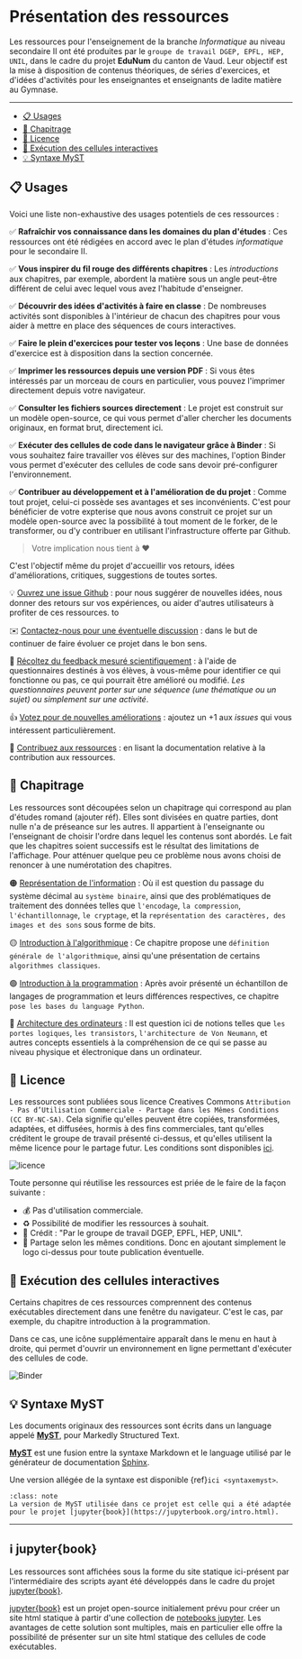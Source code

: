 # Présentation des ressources

Les ressources pour l'enseignement de la branche *Informatique* au niveau secondaire II ont été produites par le `groupe de travail DGEP, EPFL, HEP, UNIL`, dans le cadre du projet **EduNum** du canton de Vaud. Leur objectif est la mise à disposition de contenus théoriques, de séries d'exercices, et d'idées d'activités pour les enseignantes et enseignants de ladite matière au Gymnase. 

---

- [:clipboard: Usages](#clipboard-usages)
- [:bookmark_tabs: Chapitrage](#bookmark_tabs-chapitrage)
- [:pencil: Licence](#pencil-licence)
- [:rocket: Exécution des cellules interactives](#rocket-exécution-des-cellules-interactives)
- [:bulb: Syntaxe MyST](#bulb-syntaxe-myst)

## :clipboard: Usages 

Voici une liste non-exhaustive des usages potentiels de ces ressources : 

:white_check_mark: **Rafraîchir vos connaissance dans les domaines du plan d'études**
: Ces ressources ont été rédigées en accord avec le plan d'études *informatique* pour le secondaire II. 

:white_check_mark: **Vous inspirer du fil rouge des différents chapitres**
: Les *introductions* aux chapitres, par exemple, abordent la matière sous un angle peut-être différent de celui avec lequel vous avez l'habitude d'enseigner. 

:white_check_mark: **Découvrir des idées d'activités à faire en classe**
: De nombreuses activités sont disponibles à l'intérieur de chacun des chapitres pour vous aider à mettre en place des séquences de cours interactives. 

:white_check_mark: **Faire le plein d'exercices pour tester vos leçons**
: Une base de données d'exercice est à disposition dans la section concernée. 

:white_check_mark: **Imprimer les ressources depuis une version PDF**
: Si vous êtes intéressés par un morceau de cours en particulier, vous pouvez l'imprimer directement depuis votre navigateur. 

:white_check_mark: **Consulter les fichiers sources directement**
: Le projet est construit sur un modèle open-source, ce qui vous permet d'aller chercher les documents originaux, en format brut, directement ici. 

:white_check_mark: **Exécuter des cellules de code dans le navigateur grâce à Binder**
: Si vous souhaitez faire travailler vos élèves sur des machines, l'option Binder vous permet d'exécuter des cellules de code sans devoir pré-configurer l'environnement. 

:white_check_mark: **Contribuer au développement et à l'amélioration de du projet**
: Comme tout projet, celui-ci possède ses avantages et ses inconvénients. C'est pour bénéficier de votre expterise que nous avons construit ce projet sur un modèle open-source avec la possibilité à tout moment de le forker, de le transformer, ou d'y contribuer en utilisant l'infrastructure offerte par Github. 


> Votre implication nous tient à :heart: 

C'est l'objectif même du projet d'accueillir vos retours, idées d'améliorations, critiques, suggestions de toutes sortes. 

💡 [Ouvrez une issue Github](https://github.com/edunum-sec2/ressources/issues)
: pour nous suggérer de nouvelles idées, nous donner des retours sur vos expériences, ou aider d'autres utilisateurs à profiter de ces ressources. to 

✉️ [Contactez-nous pour une éventuelle discussion](https://www.epfl.ch/education/educational-initiatives/center-learn/)
: dans le but de continuer de faire évoluer ce projet dans le bon sens. 

🧪 [Récoltez du feedback mesuré scientifiquement](https://www.epfl.ch/education/educational-initiatives/center-learn/)
: à l'aide de questionnaires destinés à vos élèves, à vous-même pour identifier ce qui fonctionne ou pas, ce qui pourrait être amélioré ou modifié. *Les questionnaires peuvent porter sur une séquence (une thématique ou un sujet) ou simplement sur une activité*. 

👍 [Votez pour de nouvelles améliorations](https://github.com/edunum-sec2/ressources)
: ajoutez un +1 aux *issues* qui vous intéressent particulièrement. 

🙌 [Contribuez aux ressources](../demostests/edito/presentation-ressources.md)
: en lisant la documentation relative à la contribution aux ressources. 

## :bookmark_tabs: Chapitrage

Les ressources sont découpées selon un chapitrage qui correspond au plan d'études romand (ajouter réf). Elles sont divisées en quatre parties, dont nulle n'a de préseance sur les autres. Il appartient à l'enseignante ou l'enseignant de choisir l'ordre dans lequel les contenus sont abordés. Le fait que les chapitres soient successifs est le résultat des limitations de l'affichage. Pour atténuer quelque peu ce problème nous avons choisi de renoncer à une numérotation des chapitres. 

🟠 [Représentation de l'information](theme/representation-information/eleve.md)
: Où il est question du passage du système décimal au `système binaire`, ainsi que des problématiques de traitement des données telles que `l'encodage`, `la compression`, `l'échantillonnage`, `le cryptage`, et la `représentation des caractères, des images et des sons` sous forme de bits. 

🟡 [Introduction à l'algorithmique](content/theme/introduction-algorithmique)
: Ce chapitre propose une `définition générale de l'algorithmique`, ainsi qu'une présentation de certains `algorithmes classiques`. 

🟢 [Introduction à la programmation](content/theme/introduction-programmation)
: Après avoir présenté un échantillon de langages de programmation et leurs différences respectives, ce chapitre `pose les bases du language Python`. 

🔵 [Architecture des ordinateurs](content/theme/architecture-ordinateurs)
: Il est question ici de notions telles que `les portes logiques`, `les transistors`, `l'architecture de Von Neumann`, et autres concepts essentiels à la compréhension de ce qui se passe au niveau physique et électronique dans un ordinateur.


## :pencil: Licence

Les ressources sont publiées sous licence Creatives Commons `Attribution - Pas d’Utilisation Commerciale - Partage dans les Mêmes Conditions (CC BY-NC-SA)`. Cela signifie qu'elles peuvent être copiées, transformées, adaptées, et diffusées, hormis à des fins commerciales, tant qu'elles créditent le groupe de travail présenté ci-dessus, et qu'elles utilisent la même licence pour le partage futur. Les conditions sont disponibles [ici](https://creativecommons.org/licenses/?lang=fr). 

![licence](content/demostests/edito/images/presentation/by-nc-sa.png)

Toute personne qui réutilise les ressources est priée de le faire de la façon suivante : 

* 💰 Pas d'utilisation commerciale. 
* ♻️ Possibilité de modifier les ressources à souhait. 
* 📗 Crédit : "Par le groupe de travail DGEP, EPFL, HEP, UNIL". 
* 🤝 Partage selon les mêmes conditions. Donc en ajoutant simplement le logo ci-dessus pour toute publication éventuelle. 

## :rocket: Exécution des cellules interactives

Certains chapitres de ces ressources comprennent des contenus exécutables directement dans une fenêtre du navigateur. C'est le cas, par exemple, du chapitre introduction à la programmation. 

Dans ce cas, une icône supplémentaire apparaît dans le menu en haut à droite, qui permet d'ouvrir un environnement en ligne permettant d'exécuter des cellules de code. 

![Binder](images/presentation/iconebinder.png)

## :bulb: Syntaxe MyST

Les documents originaux des ressources sont écrits dans un language appelé [**MyST**](https://myst-parser.readthedocs.io/en/latest/using/syntax.html), pour Markedly Structured Text. 

[**MyST**](https://myst-parser.readthedocs.io/en/latest/using/syntax.html) est une fusion entre la syntaxe Markdown et le language utilisé par le générateur de documentation [Sphinx](https://fr.wikipedia.org/wiki/Sphinx_(g%C3%A9n%C3%A9rateur_de_documentation)#:~:text=Sphinx%20est%20un%20g%C3%A9n%C3%A9rateur%20de,%2C%20Urwid%2C%20ou%20encore%20Bazaar.). 

Une version allégée de la syntaxe est disponible {ref}`ici <syntaxemyst>`.

````{admonition} Important
:class: note
La version de MyST utilisée dans ce projet est celle qui a été adaptée pour le projet [jupyter{book}](https://jupyterbook.org/intro.html). 
````
------

## :information_source: jupyter{book}

Les ressources sont affichées sous la forme du site statique ici-présent par l'intermédiaire des scripts ayant été développés dans le cadre du projet [jupyter{book}](https://jupyterbook.org/intro.html). 

[jupyter{book}](https://jupyterbook.org/intro.html) est un projet open-source initialement prévu pour créer un site html statique à partir d'une collection de [notebooks jupyter](https://jupyter.org/). Les avantages de cette solution sont multiples, mais en particulier elle offre la possibilité de présenter sur un site html statique des cellules de code exécutables. 
